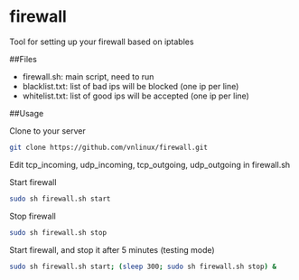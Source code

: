 firewall
========

Tool for setting up your firewall based on iptables

##Files
- firewall.sh: main script, need to run
- blacklist.txt: list of bad ips will be blocked (one ip per line)
- whitelist.txt: list of good ips will be accepted (one ip per line)

##Usage

Clone to your server
```sh
git clone https://github.com/vnlinux/firewall.git
```
Edit tcp_incoming, udp_incoming, tcp_outgoing, udp_outgoing in firewall.sh

Start firewall
```sh
sudo sh firewall.sh start
```
Stop firewall
```sh
sudo sh firewall.sh stop
```
Start firewall, and stop it after 5 minutes (testing mode)
```sh
sudo sh firewall.sh start; (sleep 300; sudo sh firewall.sh stop) &
```
